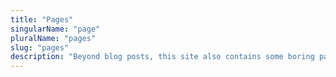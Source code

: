 ```yaml
---
title: "Pages"
singularName: "page"
pluralName: "pages"
slug: "pages"
description: "Beyond blog posts, this site also contains some boring pages - here they are:"
---
```


<postlist kind="channel"></postlist>
